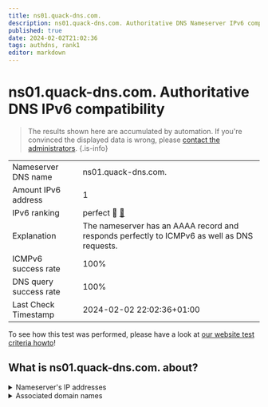 ```yaml
---
title: ns01.quack-dns.com.
description: ns01.quack-dns.com. Authoritative DNS Nameserver IPv6 compatibility
published: true
date: 2024-02-02T21:02:36
tags: authdns, rank1
editor: markdown
---
```


# ns01.quack-dns.com. Authoritative DNS IPv6 compatibility

> The results shown here are accumulated by automation. If you're convinced the displayed data is wrong, please [contact the administrators](/howto/chat). 
{.is-info}




|   |   |
| - | - |
| Nameserver DNS name | ns01.quack-dns.com.
| Amount IPv6 address | 1
| IPv6 ranking | perfect :1st_place_medal: [🔗](/howto/ranking) |
| Explanation | The nameserver has an AAAA record and responds perfectly to ICMPv6 as well as DNS requests. |
| ICMPv6 success rate | 100%|
| DNS query success rate | 100% |
| Last Check Timestamp | 2024-02-02 22:02:36+01:00 |

To see how this test was performed, please have a look at [our website test criteria howto](/howto/testcriteria/authdns)!


## What is ns01.quack-dns.com. about?




<details>
<summary>Nameserver's IP addresses</summary>

2607:f740:e049::1

</details>



<details>
<summary>Associated domain names</summary>

duckduckgo.com

</details>
